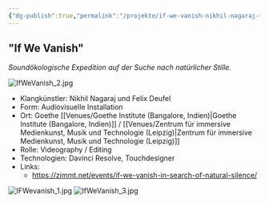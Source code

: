```yaml
---
{"dg-publish":true,"permalink":"/projekte/if-we-vanish-nikhil-nagaraj-felix-deufel-goethe-institute-bangalore/","created":"2025-05-25T12:48:37.245+02:00","updated":"2025-05-25T13:32:12.706+02:00"}
---
```


## "If We Vanish"

*Soundökologische Expedition auf der Suche nach natürlicher Stille.*

![IfWeVanish_2.jpg](/img/user/Attachments/IfWeVanish_2.jpg)
- Klangkünstler: Nikhil Nagaraj und Felix Deufel
- Form: Audiovisuelle Installation
- Ort: Goethe [[Venues/Goethe Institute (Bangalore, Indien)\|Goethe Institute (Bangalore, Indien)]] / [[Venues/Zentrum für immersive Medienkunst, Musik und Technologie (Leipzig)\|Zentrum für immersive Medienkunst, Musik und Technologie (Leipzig)]]
- Rolle: Videography / Editing
- Technologien: Davinci Resolve, Touchdesigner
- Links:
	- https://zimmt.net/events/if-we-vanish-in-search-of-natural-silence/

![IFWevanish_1.jpg](/img/user/Attachments/IFWevanish_1.jpg)
![IfWeVanish_3.jpg](/img/user/Attachments/IfWeVanish_3.jpg)
